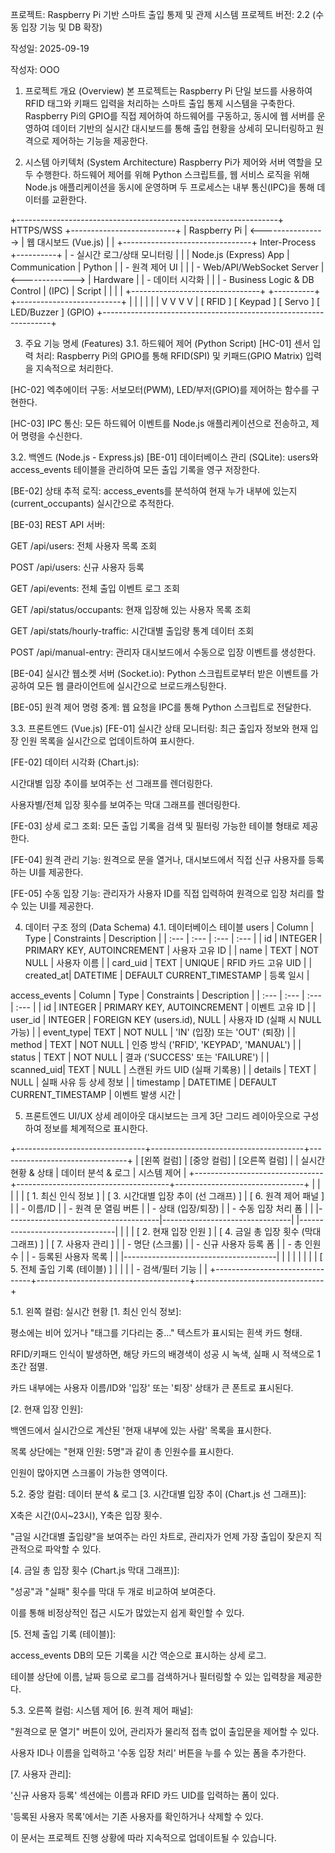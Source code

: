 프로젝트: Raspberry Pi 기반 스마트 출입 통제 및 관제 시스템
프로젝트 버전: 2.2 (수동 입장 기능 및 DB 확장)

작성일: 2025-09-19

작성자: OOO

1. 프로젝트 개요 (Overview)
본 프로젝트는 Raspberry Pi 단일 보드를 사용하여 RFID 태그와 키패드 입력을 처리하는 스마트 출입 통제 시스템을 구축한다. Raspberry Pi의 GPIO를 직접 제어하여 하드웨어를 구동하고, 동시에 웹 서버를 운영하여 데이터 기반의 실시간 대시보드를 통해 출입 현황을 상세히 모니터링하고 원격으로 제어하는 기능을 제공한다.

2. 시스템 아키텍처 (System Architecture)
Raspberry Pi가 제어와 서버 역할을 모두 수행한다. 하드웨어 제어를 위해 Python 스크립트를, 웹 서비스 로직을 위해 Node.js 애플리케이션을 동시에 운영하며 두 프로세스는 내부 통신(IPC)을 통해 데이터를 교환한다.

+-----------------------------------------------------------------+      HTTPS/WSS      +--------------------------+
|                      Raspberry Pi                               | <----------------> |    웹 대시보드 (Vue.js)    |
| +--------------------------------+   Inter-Process   +----------+                      | - 실시간 로그/상태 모니터링  |
| |    Node.js (Express) App       |  Communication  | Python   |                      | - 원격 제어 UI           |
| | - Web/API/WebSocket Server     | <-------------> | Hardware |                      | - 데이터 시각화          |
| | - Business Logic & DB Control  |    (IPC)        | Script   |                      |                          |
| +--------------------------------+                 +----------+                      +--------------------------+
|           |                 |                |                |
|           V                 V                V                V
|     [   RFID   ]      [  Keypad  ]      [  Servo   ]      [  LED/Buzzer  ] (GPIO)
+-----------------------------------------------------------------+

3. 주요 기능 명세 (Features)
3.1. 하드웨어 제어 (Python Script)
[HC-01] 센서 입력 처리: Raspberry Pi의 GPIO를 통해 RFID(SPI) 및 키패드(GPIO Matrix) 입력을 지속적으로 처리한다.

[HC-02] 엑추에이터 구동: 서보모터(PWM), LED/부저(GPIO)를 제어하는 함수를 구현한다.

[HC-03] IPC 통신: 모든 하드웨어 이벤트를 Node.js 애플리케이션으로 전송하고, 제어 명령을 수신한다.

3.2. 백엔드 (Node.js - Express.js)
[BE-01] 데이터베이스 관리 (SQLite): users와 access_events 테이블을 관리하여 모든 출입 기록을 영구 저장한다.

[BE-02] 상태 추적 로직: access_events를 분석하여 현재 누가 내부에 있는지(current_occupants) 실시간으로 추적한다.

[BE-03] REST API 서버:

GET /api/users: 전체 사용자 목록 조회

POST /api/users: 신규 사용자 등록

GET /api/events: 전체 출입 이벤트 로그 조회

GET /api/status/occupants: 현재 입장해 있는 사용자 목록 조회

GET /api/stats/hourly-traffic: 시간대별 출입량 통계 데이터 조회

POST /api/manual-entry: 관리자 대시보드에서 수동으로 입장 이벤트를 생성한다.

[BE-04] 실시간 웹소켓 서버 (Socket.io): Python 스크립트로부터 받은 이벤트를 가공하여 모든 웹 클라이언트에 실시간으로 브로드캐스팅한다.

[BE-05] 원격 제어 명령 중계: 웹 요청을 IPC를 통해 Python 스크립트로 전달한다.

3.3. 프론트엔드 (Vue.js)
[FE-01] 실시간 상태 모니터링: 최근 출입자 정보와 현재 입장 인원 목록을 실시간으로 업데이트하여 표시한다.

[FE-02] 데이터 시각화 (Chart.js):

시간대별 입장 추이를 보여주는 선 그래프를 렌더링한다.

사용자별/전체 입장 횟수를 보여주는 막대 그래프를 렌더링한다.

[FE-03] 상세 로그 조회: 모든 출입 기록을 검색 및 필터링 가능한 테이블 형태로 제공한다.

[FE-04] 원격 관리 기능: 원격으로 문을 열거나, 대시보드에서 직접 신규 사용자를 등록하는 UI를 제공한다.

[FE-05] 수동 입장 기능: 관리자가 사용자 ID를 직접 입력하여 원격으로 입장 처리를 할 수 있는 UI를 제공한다.

4. 데이터 구조 정의 (Data Schema)
4.1. 데이터베이스 테이블
users
| Column | Type | Constraints | Description |
| :--- | :--- | :--- | :--- |
| id | INTEGER | PRIMARY KEY, AUTOINCREMENT | 사용자 고유 ID |
| name | TEXT | NOT NULL | 사용자 이름 |
| card_uid | TEXT | UNIQUE | RFID 카드 고유 UID |
| created_at| DATETIME | DEFAULT CURRENT_TIMESTAMP | 등록 일시 |

access_events
| Column | Type | Constraints | Description |
| :--- | :--- | :--- | :--- |
| id | INTEGER | PRIMARY KEY, AUTOINCREMENT | 이벤트 고유 ID |
| user_id | INTEGER | FOREIGN KEY (users.id), NULL | 사용자 ID (실패 시 NULL 가능) |
| event_type| TEXT | NOT NULL | 'IN' (입장) 또는 'OUT' (퇴장) |
| method | TEXT | NOT NULL | 인증 방식 ('RFID', 'KEYPAD', 'MANUAL') |
| status | TEXT | NOT NULL | 결과 ('SUCCESS' 또는 'FAILURE') |
| scanned_uid| TEXT | NULL | 스캔된 카드 UID (실패 기록용) |
| details | TEXT | NULL | 실패 사유 등 상세 정보 |
| timestamp | DATETIME | DEFAULT CURRENT_TIMESTAMP | 이벤트 발생 시간 |

5. 프론트엔드 UI/UX 상세 레이아웃
대시보드는 크게 3단 그리드 레이아웃으로 구성하여 정보를 체계적으로 표시한다.

+--------------------------------+--------------------------------------+--------------------------------+
|          [왼쪽 컬럼]           |             [중앙 컬럼]              |          [오른쪽 컬럼]         |
|      실시간 현황 & 상태        |          데이터 분석 & 로그          |          시스템 제어           |
+--------------------------------+--------------------------------------+--------------------------------+
|                                |                                      |                                |
| [ 1. 최신 인식 정보 ]          | [ 3. 시간대별 입장 추이 (선 그래프) ]  | [ 6. 원격 제어 패널 ]          |
|   - 이름/ID                    |                                      |   - 원격 문 열림 버튼          |
|   - 상태 (입장/퇴장)           |                                      |   - 수동 입장 처리 폼          |
|                                |--------------------------------------|--------------------------------|
|--------------------------------|                                      |                                |
| [ 2. 현재 입장 인원 ]          | [ 4. 금일 총 입장 횟수 (막대 그래프) ] | [ 7. 사용자 관리 ]             |
|   - 명단 (스크롤)              |                                      |   - 신규 사용자 등록 폼        |
|   - 총 인원수                  |                                      |   - 등록된 사용자 목록         |
|                                |--------------------------------------|                                |
|                                |                                      |                                |
|                                | [ 5. 전체 출입 기록 (테이블) ]       |                                |
|                                |   - 검색/필터 기능                   |                                |
+--------------------------------+--------------------------------------+--------------------------------+


5.1. 왼쪽 컬럼: 실시간 현황
[1. 최신 인식 정보]:

평소에는 비어 있거나 "태그를 기다리는 중..." 텍스트가 표시되는 흰색 카드 형태.

RFID/키패드 인식이 발생하면, 해당 카드의 배경색이 성공 시 녹색, 실패 시 적색으로 1초간 점멸.

카드 내부에는 사용자 이름/ID와 '입장' 또는 '퇴장' 상태가 큰 폰트로 표시된다.

[2. 현재 입장 인원]:

백엔드에서 실시간으로 계산된 '현재 내부에 있는 사람' 목록을 표시한다.

목록 상단에는 "현재 인원: 5명"과 같이 총 인원수를 표시한다.

인원이 많아지면 스크롤이 가능한 영역이다.

5.2. 중앙 컬럼: 데이터 분석 & 로그
[3. 시간대별 입장 추이 (Chart.js 선 그래프)]:

X축은 시간(0시~23시), Y축은 입장 횟수.

"금일 시간대별 출입량"을 보여주는 라인 차트로, 관리자가 언제 가장 출입이 잦은지 직관적으로 파악할 수 있다.

[4. 금일 총 입장 횟수 (Chart.js 막대 그래프)]:

"성공"과 "실패" 횟수를 막대 두 개로 비교하여 보여준다.

이를 통해 비정상적인 접근 시도가 많았는지 쉽게 확인할 수 있다.

[5. 전체 출입 기록 (테이블)]:

access_events DB의 모든 기록을 시간 역순으로 표시하는 상세 로그.

테이블 상단에 이름, 날짜 등으로 로그를 검색하거나 필터링할 수 있는 입력창을 제공한다.

5.3. 오른쪽 컬럼: 시스템 제어
[6. 원격 제어 패널]:

"원격으로 문 열기" 버튼이 있어, 관리자가 물리적 접촉 없이 출입문을 제어할 수 있다.

사용자 ID나 이름을 입력하고 '수동 입장 처리' 버튼을 누를 수 있는 폼을 추가한다.

[7. 사용자 관리]:

'신규 사용자 등록' 섹션에는 이름과 RFID 카드 UID를 입력하는 폼이 있다.

'등록된 사용자 목록'에서는 기존 사용자를 확인하거나 삭제할 수 있다.

이 문서는 프로젝트 진행 상황에 따라 지속적으로 업데이트될 수 있습니다.
